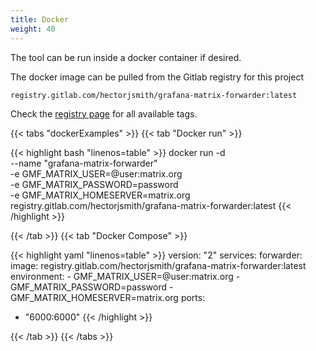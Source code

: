 ```yaml
---
title: Docker
weight: 40
---
```


The tool can be run inside a docker container if desired.

The docker image can be pulled from the Gitlab registry for this project

```
registry.gitlab.com/hectorjsmith/grafana-matrix-forwarder:latest
```

Check the [registry page](https://gitlab.com/hectorjsmith/grafana-matrix-forwarder/container_registry/1616723) for all available tags.

{{< tabs "dockerExamples" >}}
{{< tab "Docker run" >}}

{{< highlight bash "linenos=table" >}}
docker run -d \
    --name "grafana-matrix-forwarder" \
    -e GMF_MATRIX_USER=@user:matrix.org \
    -e GMF_MATRIX_PASSWORD=password \
    -e GMF_MATRIX_HOMESERVER=matrix.org \
    registry.gitlab.com/hectorjsmith/grafana-matrix-forwarder:latest
{{< /highlight >}}

{{< /tab >}}
{{< tab "Docker Compose" >}}

{{< highlight yaml "linenos=table" >}}
version: "2"
services:
    forwarder:
        image: registry.gitlab.com/hectorjsmith/grafana-matrix-forwarder:latest
        environment:
        - GMF_MATRIX_USER=@user:matrix.org
        - GMF_MATRIX_PASSWORD=password
        - GMF_MATRIX_HOMESERVER=matrix.org
        ports:
- "6000:6000"
{{< /highlight >}}

{{< /tab >}}
{{< /tabs >}}
